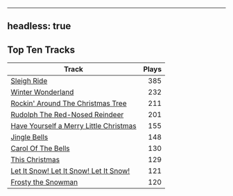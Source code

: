 
---
headless: true
---

## Top Ten Tracks

| Track | Plays |
| --- |  ---: |
|[Sleigh Ride](/songs/sleigh-ride)| 385|
|[Winter Wonderland](/songs/winter-wonderland)| 232|
|[Rockin' Around The Christmas Tree](/songs/rockin-around-the-christmas-tree)| 211|
|[Rudolph The Red-Nosed Reindeer](/songs/rudolph-the-red-nosed-reindeer)| 201|
|[Have Yourself a Merry Little Christmas](/songs/have-yourself-a-merry-little-christmas)| 155|
|[Jingle Bells](/songs/jingle-bells)| 148|
|[Carol Of The Bells](/songs/carol-of-the-bells)| 130|
|[This Christmas](/songs/this-christmas)| 129|
|[Let It Snow! Let It Snow! Let It Snow!](/songs/let-it-snow-let-it-snow-let-it-snow)| 121|
|[Frosty the Snowman](/songs/frosty-the-snowman)| 120|
